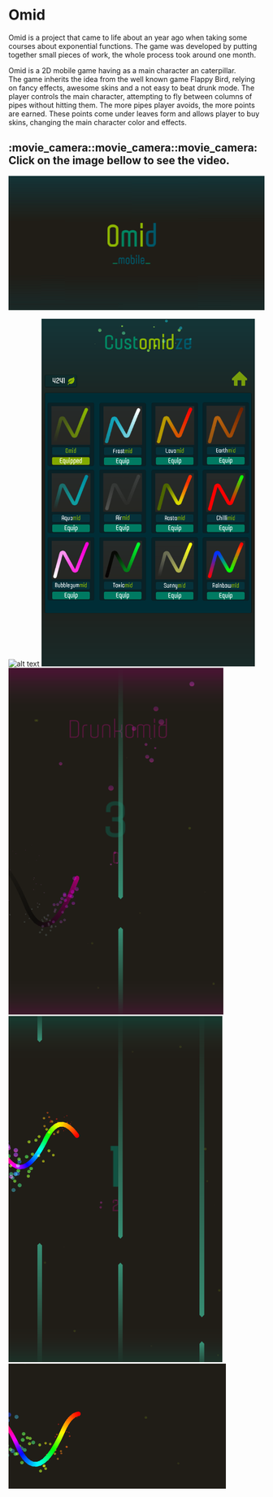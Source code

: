 # Omid
Omid is a project that came to life about an year ago when taking some courses about exponential functions. 
The game was developed by putting together small pieces of work, the whole process took around one month.

Omid is a 2D mobile game having as a main character an caterpillar.  
The game inherits the idea from the well known game Flappy Bird, relying on fancy effects, awesome skins and a not easy to beat drunk mode. 
The player controls the main character, attempting to fly between columns of pipes without hitting them. 
The more pipes player avoids, the more points are earned. 
These points come under leaves form and allows player to buy skins, changing the main character color and effects.


<h2>:movie_camera::movie_camera::movie_camera:Click on the image bellow to see the video.</h2>

[![Watch the video](https://github.com/sabauandrei98/unity3d/blob/master/Omid/Screens/facebookBanner.png)](https://www.youtube.com/watch?time_continue=2&v=TaGFiH1qBNo)

![alt text](https://media.giphy.com/media/1lCG7OFjWZauOqxs0X/giphy.gif)
![alt text](https://github.com/sabauandrei98/unity3d/blob/master/Omid/Screens/customidze.png)
![alt text](https://github.com/sabauandrei98/unity3d/blob/master/Omid/Screens/drunkmode.png)
![alt text](https://github.com/sabauandrei98/unity3d/blob/master/Omid/Screens/hard.png)
![alt text](https://github.com/sabauandrei98/unity3d/blob/master/Omid/Screens/skins.png)
